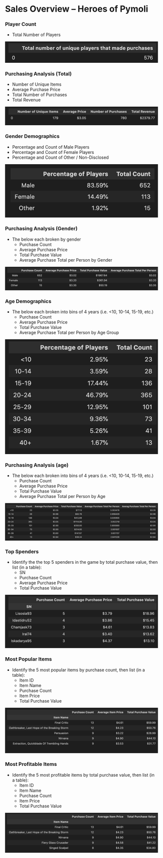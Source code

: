 # Sales Overview – Heroes of Pymoli

### Player Count

* Total Number of Players

<p align="center">
  <img src="https://github.com/mnperic/heroes-of-pymoli/raw/main/Images/two_player_count.png" alt="player_count"/>
</p>

### Purchasing Analysis (Total)

* Number of Unique Items
* Average Purchase Price
* Total Number of Purchases
* Total Revenue

<p align="center">
  <img src="https://github.com/mnperic/heroes-of-pymoli/raw/main/Images/three_purchasing_analysis.png" alt="purchasing_analysis"/>
</p>

### Gender Demographics

* Percentage and Count of Male Players
* Percentage and Count of Female Players
* Percentage and Count of Other / Non-Disclosed

<p align="center">
  <img src="https://github.com/mnperic/heroes-of-pymoli/raw/main/Images/four_gender_demographics.png" alt="gender_demographics"/>
</p>

### Purchasing Analysis (Gender)

* The below each broken by gender
  * Purchase Count
  * Average Purchase Price
  * Total Purchase Value
  * Average Purchase Total per Person by Gender

<p align="center">
  <img src="https://github.com/mnperic/heroes-of-pymoli/raw/main/Images/five_purchasing_analysis_gender.png" alt="purchasing_analysis_gender"/>
</p>

### Age Demographics

* The below each broken into bins of 4 years (i.e. &lt;10, 10-14, 15-19, etc.)
  * Purchase Count
  * Average Purchase Price
  * Total Purchase Value
  * Average Purchase Total per Person by Age Group

<p align="center">
  <img src="https://github.com/mnperic/heroes-of-pymoli/raw/main/Images/six_age_demographics.png" alt="age_demographics"/>
</p>

### Purchasing Analysis (age)

* The below each broken into bins of 4 years (i.e. &lt;10, 10-14, 15-19, etc.)
  * Purchase Count
  * Average Purchase Price
  * Total Purchase Value
  * Average Purchase Total per Person by Age

<p align="center">
  <img src="https://github.com/mnperic/heroes-of-pymoli/raw/main/Images/seven_purchasing_analysis_age.png" alt="purchasing_analysis_age"/>
</p>

### Top Spenders

* Identify the the top 5 spenders in the game by total purchase value, then list (in a table):
  * SN
  * Purchase Count
  * Average Purchase Price
  * Total Purchase Value

<p align="center">
  <img src="https://github.com/mnperic/heroes-of-pymoli/raw/main/Images/eight_top_spenders.png" alt="top_spenders"/>
</p>

### Most Popular Items

* Identify the 5 most popular items by purchase count, then list (in a table):
  * Item ID
  * Item Name
  * Purchase Count
  * Item Price
  * Total Purchase Value

<p align="center">
  <img src="https://github.com/mnperic/heroes-of-pymoli/raw/main/Images/nine_most_popular_items.png" alt="most_popular_items"/>
</p>

### Most Profitable Items

* Identify the 5 most profitable items by total purchase value, then list (in a table):
  * Item ID
  * Item Name
  * Purchase Count
  * Item Price
  * Total Purchase Value

<p align="center">
  <img src="https://github.com/mnperic/heroes-of-pymoli/raw/main/Images/ten_most_profitable_items.png" alt="most_profitable_items"/>
</p>
